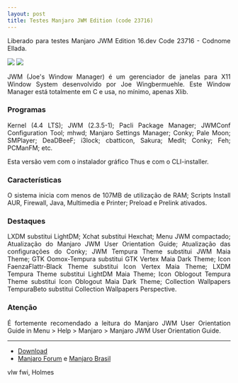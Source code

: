```yaml
---
layout: post
title: Testes Manjaro JWM Edition (code 23716)
---
```


<p style="text-align: justify;">Liberado para testes Manjaro JWM Edition 16.dev Code 23716 - Codnome Ellada.</p>

<img src="http://www.auplod.com/u/laudop831c4.png">

<img src="http://www.auplod.com/u/uloadp831c5.png">

<p style="text-align: justify;">JWM (Joe's Window Manager) é um gerenciador de janelas para X11 Window System desenvolvido por Joe Wingbermuehle. Este Window Manager está totalmente em C e usa, no mínimo, apenas Xlib.</p> 

### Programas

<p style="text-align: justify;">Kernel (4.4 LTS); JWM (2.3.5-1); Pacli Package Manager; JWMConf Configuration Tool; mhwd; Manjaro Settings Manager; Conky; Pale Moon; SMPlayer; DeaDBeeF; i3lock; cbatticon, Sakura; Medit; Conky; Feh; PCManFM; etc.</p>

<p style="text-align: justify;">Esta versão vem com o instalador gráfico Thus e com o CLI-installer.</p>

### Características

<p style="text-align: justify;">O sistema inicia com menos de 107MB de utilização de RAM; Scripts Install AUR, Firewall, Java, Multimedia e Printer; Preload e Prelink ativados.</p>

### Destaques

<p style="text-align: justify;">LXDM substitui LightDM; Xchat substitui Hexchat; Menu JWM compactado; Atualização do Manjaro JWM User Orientation Guide; Atualização das configurações do Conky; JWM Tempura Theme substitui JWM Maia Theme; GTK Oomox-Tempura substitui GTK Vertex Maia Dark Theme; Icon FaenzaFlattr-Black Theme substitui Icon Vertex Maia Theme; LXDM Tempura Theme substitui LightDM Maia Theme; Icon Oblogout Tempura Theme substitui Icon Oblogout Maia Dark Theme; Collection Wallpapers TempuraBeto substitui Collection Wallpapers Perspective.</p>

### Atenção

<p style="text-align: justify;">É fortemente recomendado a leitura do Manjaro JWM User Orientation Guide in Menu > Help > Manjaro > Manjaro JWM User Orientation Guide.</p>

----

* [Download](https://sourceforge.net/projects/holmeslinux/files/Manjaro%20JWM%2016.dev/Code%2023716/)
* [Manjaro Forum](https://forum.manjaro.org/t/manjaro-jwm-edition-16-dev-to-tests-code-23716/6250) e [Manjaro Brasil](http://manjaro-linux.com.br/forum/noticias/manjaro-jwm-edition-16-dev-code-23716-para-testes-t4120.html) 

vlw fwi, Holmes
